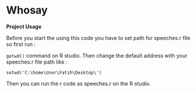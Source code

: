 # Whosay


**Project Usage**

Before you start the using this code you have to set path for speeches.r file so first run :

`getwd()` command on R studio. Then change the default address with your speeches.r file path like :

`setwd('C:\home\User\Fatih\Desktop\')`

Then you can run the r code as speeches.r on the R studio.

